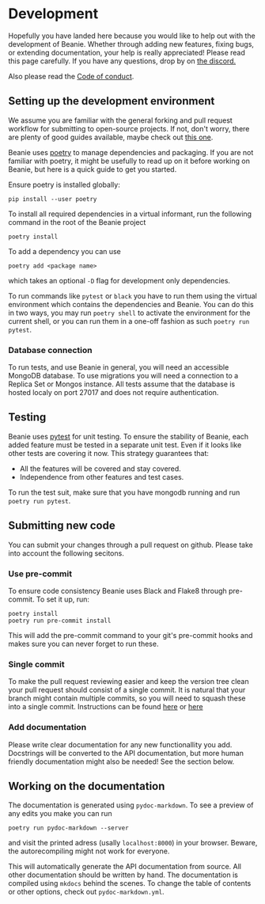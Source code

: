 # Development

Hopefully you have landed here because you would like to help out with the development of Beanie. Whether through adding new features, fixing bugs, or extending documentation, your help is really appreciated! Please read this page carefully. If you have any questions, drop by on [the discord.](https://discord.com/invite/ZTTnM7rMaz)

Also please read the [Code of conduct](code-of-conduct.md).

## Setting up the development environment

We assume you are familiar with the general forking and pull request workflow for submitting to open-source projects. If not, don't worry, there are plenty of good guides available, maybe check out [this one](https://www.atlassian.com/git/tutorials/comparing-workflows/forking-workflow).

Beanie uses [poetry](https://python-poetry.org/) to manage dependencies and packaging.
If you are not familiar with poetry, it might be usefully to read up on it before working on Beanie, but here is a quick guide to get you started.

Ensure poetry is installed globally:
```shell
pip install --user poetry 
```

To install all required dependencies in a virtual informant, run the following command in the root of the Beanie project
```shell
poetry install
```

To add a dependency you can use 
```shell
poetry add <package name>
```
which takes an optional `-D` flag for development only dependencies.

To run commands like `pytest` or `black` you have to run them using the virtual environment which contains the dependencies and Beanie. You can do this in two ways, you may run `poetry shell` to activate the environment for the current shell, or you can run them in a one-off fashion as such `poetry run pytest`.

### Database connection

To run tests, and use Beanie in general, you will need an accessible MongoDB database. To use migrations you will need a connection to a Replica Set or Mongos instance. All tests assume that the database is hosted localy on port 27017 and does not require authentication.


## Testing

Beanie uses [pytest](https://docs.pytest.org) for unit testing. To ensure the stability of Beanie, each added feature must be tested in a separate unit test. Even if it looks like other tests are covering it now. This strategy guarantees that:

- All the features will be covered and stay covered. 
- Independence from other features and test cases.

To run the test suit, make sure that you have mongodb running and run `poetry run pytest`.

## Submitting new code

You can submit your changes through a pull request on github. Please take into account the following secitons.

### Use pre-commit

To ensure code consistency Beanie uses Black and Flake8 through pre-commit. To set it up, run:

```shell
poetry install
poetry run pre-commit install
```

This will add the pre-commit command to your git's pre-commit hooks and makes sure you can never forget to run these. 

### Single commit

To make the pull request reviewing easier and keep the version tree clean your pull request should consist of a single commit. It is natural that your branch might contain multiple commits, so you will need to squash these into a single commit. Instructions can be found [here](https://www.internalpointers.com/post/squash-commits-into-one-git) or [here](https://medium.com/@slamflipstrom/a-beginners-guide-to-squashing-commits-with-git-rebase-8185cf6e62ec)

### Add documentation

Please write clear documentation for any new functionallity you add. Docstrings will be converted to the API documentation, but more human friendly documentation might also be needed! See the section below.

## Working on the documentation

The documentation is generated using `pydoc-markdown`.  To see a preview of any edits you make you can run
```shell
poetry run pydoc-markdown --server
```
and visit the printed adress (usally `localhost:8000`) in your browser. Beware, the autorecompiling might not work for everyone.

This will automatically generate the API documentation from source. All other documentation should be written by hand. The documentation is compiled using `mkdocs` behind the scenes. To change the table of contents or other options, check out `pydoc-markdown.yml`.
